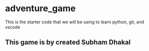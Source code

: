 # adventure_game
This is the starter code that we will be using to learn python, git, and vscode
## This game is by created Subham Dhakal